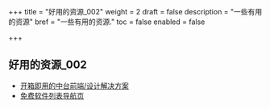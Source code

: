 +++
title = "好用的资源_002"
weight = 2
draft = false
description = "一些有用的资源"
bref = "一些有用的资源."
toc = false
enabled = false

+++

## 好用的资源_002
- [开箱即用的中台前端/设计解决方案](https://github.com/ant-design/ant-design-pro/blob/master/README.zh-CN.md)
- [免费软件列表导航页](https://github.com/ripienaar/free-for-dev)